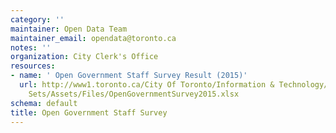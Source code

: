 ```yaml
---
category: ''
maintainer: Open Data Team
maintainer_email: opendata@toronto.ca
notes: ''
organization: City Clerk's Office
resources:
- name: ' Open Government Staff Survey Result (2015)'
  url: http://www1.toronto.ca/City Of Toronto/Information & Technology/Open Data/Data
    Sets/Assets/Files/OpenGovernmentSurvey2015.xlsx
schema: default
title: Open Government Staff Survey
---
```

